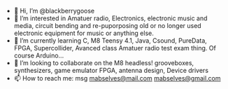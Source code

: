 - 👋 Hi, I’m @blackberrygoose
- 👀 I’m interested in Amatuer radio, Electronics, electronic music and media,
 circuit bending and re-puporposing old or no longer used electronic equipment
 for music or anything else.
- 🌱 I’m currently learning C, M8 Teensy 4.1, Java, Csound, PureData, FPGA, Supercollider, Avanced class 
Amatuer radio test exam thing. Of course Arduino...
- 💞️ I’m looking to collaborate on the M8 headless! grooveboxes, synthesizers, game emulator FPGA, antenna design, 
Device drivers
- 📫 How to reach me: msg mabselves@mail.com mabselves@gmail.com 

<!---
blackberrygoose/blackberrygoose is a ✨ special ✨ repository because its `README.md` (this file) appears on your GitHub profile.
You can click the Preview link to take a look at your changes.
--->
